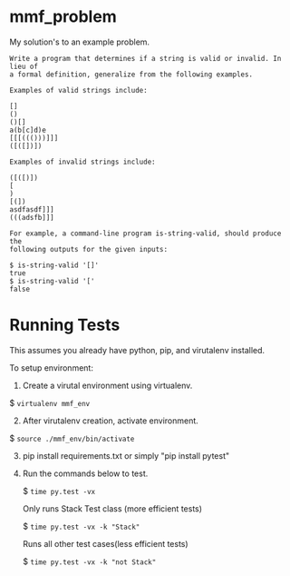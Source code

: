 mmf_problem
===========
My solution's to an example problem. 

	Write a program that determines if a string is valid or invalid. In lieu of
	a formal definition, generalize from the following examples.

	Examples of valid strings include:

	[]
	()
	()[]
	a(b[c]d)e
	[[[((()))]]]
	([([])])
	 
	Examples of invalid strings include:

	([([)])
	[
	)
	[(])
	asdfasdf]]]
	(((adsfb]]]

	For example, a command-line program is-string-valid, should produce the 
	following outputs for the given inputs:

	$ is-string-valid '[]'
	true
	$ is-string-valid '['
	false

Running Tests
=============

This assumes you already have python, pip, and virutalenv installed.

To setup environment:

1. Create a virutal environment using virtualenv. 

  $ ``virtualenv mmf_env``
  
2. After virutalenv creation, activate environment. 

  $ ``source ./mmf_env/bin/activate``
  
3. pip install requirements.txt or simply "pip install pytest"

4. Run the commands below to test. 

    $ ``time py.test -vx``
    
    Only runs Stack Test class (more efficient tests)
    
    $ ``time py.test -vx -k "Stack"``
    
    Runs all other test cases(less efficient tests)
    
    $ ``time py.test -vx -k "not Stack"``
